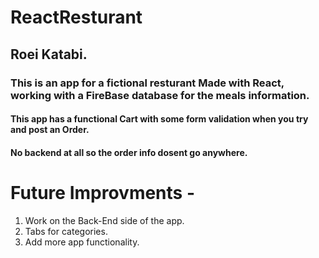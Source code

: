 # ReactResturant

## Roei Katabi.

### This is an app for a fictional resturant Made with React, working with a FireBase database for the meals information.

#### This app has a functional Cart with some form validation when you try and post an Order.

#### No backend at all so the order info dosent go anywhere.

# Future Improvments - 
1) Work on the Back-End side of the app.
2) Tabs for categories.
3) Add more app functionality.
